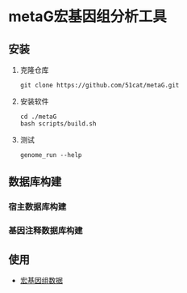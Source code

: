 # metaG宏基因组分析工具

## 安装

1. 克隆仓库

   ```shell
   git clone https://github.com/51cat/metaG.git
   ```

2. 安装软件

   ```shell
   cd ./metaG
   bash scripts/build.sh
   ```

3. 测试

   ```shell
   genome_run --help 
   ```

## 数据库构建

### 宿主数据库构建



### 基因注释数据库构建



## 使用

- [宏基因组数据](./doc/genome.md)